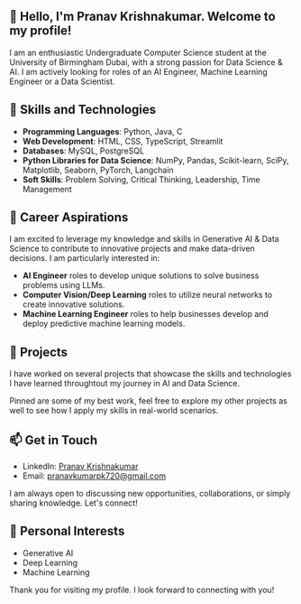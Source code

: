 ## 👋 Hello, I'm Pranav Krishnakumar. Welcome to my profile!
I am an enthusiastic Undergraduate Computer Science student at the University of Birmingham Dubai, with a strong passion for Data Science & AI. I am actively looking for roles of an AI Engineer, Machine Learning Engineer or a Data Scientist.
## 🚀 Skills and Technologies
- **Programming Languages**: Python, Java, C
- **Web Development**: HTML, CSS, TypeScript, Streamlit
- **Databases**: MySQL, PostgreSQL
- **Python Libraries for Data Science**: NumPy, Pandas, Scikit-learn, SciPy, Matplotlib, Seaborn, PyTorch, Langchain
- **Soft Skills**: Problem Solving, Critical Thinking, Leadership, Time Management

## 💼 Career Aspirations
I am excited to leverage my knowledge and skills in Generative AI & Data Science to contribute to innovative projects and make data-driven decisions. I am particularly interested in:
- **AI Engineer** roles to develop unique solutions to solve business problems using LLMs.
- **Computer Vision/Deep Learning** roles to utilize neural networks to create innovative solutions.
- **Machine Learning Engineer** roles to help businesses develop and deploy predictive machine learning models.

## 📂 Projects
I have worked on several projects that showcase the skills and technologies I have learned throughtout my journey in AI and Data Science.

Pinned are some of my best work, feel free to explore my other projects as well to see how I apply my skills in real-world scenarios.

## 📫 Get in Touch
- LinkedIn: [Pranav Krishnakumar](https://www.linkedin.com/in/pranav-krishnakumar-899670252/)
- Email: pranavkumarpk720@gmail.com

I am always open to discussing new opportunities, collaborations, or simply sharing knowledge. Let's connect!

## 🌟 Personal Interests
- Generative AI
- Deep Learning
- Machine Learning

Thank you for visiting my profile. I look forward to connecting with you!
